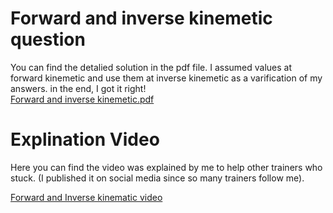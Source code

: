 # Forward and inverse kinemetic question
You can find the detalied solution in the pdf file. I assumed values at forward kinemetic and use them at inverse kinemetic as a varification of my answers. in the end, I got it right! <br>
[Forward and inverse kinemetic.pdf](https://github.com/user-attachments/files/16242084/Forward.and.inverse.kinemetic.pdf)

# Explination Video
Here you can find the video was explained by me to help other trainers who stuck. (I published it on social media since so many trainers follow me).<br>

[Forward and Inverse kinematic video](https://drive.google.com/drive/folders/1-gKlyP4Sd-P9X_kqzrHki4cE76JCwT_c?usp=sharing)
